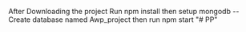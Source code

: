 After Downloading the project 
Run npm install
then setup mongodb --Create database named Awp_project
then run npm start
"# PP" 
